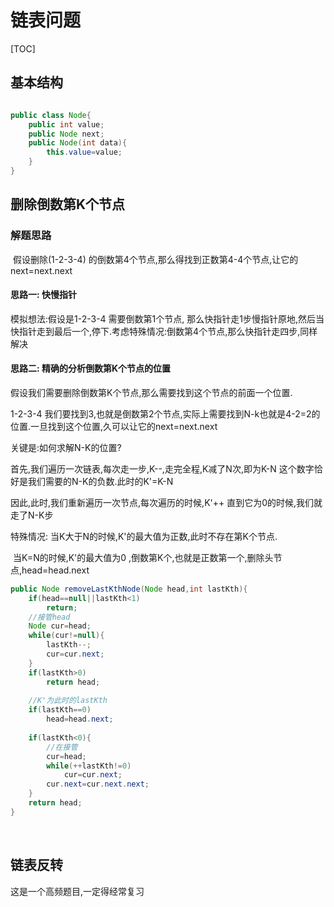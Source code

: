 # 链表问题

[TOC]

## 基本结构

```java

public class Node{
	public int value;
	public Node next;
	public Node(int data){
		this.value=value;
	}
}

```



## 删除倒数第K个节点

### 解题思路

​	假设删除(1-2-3-4) 的倒数第4个节点,那么得找到正数第4-4个节点,让它的next=next.next

#### 思路一: 快慢指针

模拟想法:假设是1-2-3-4   需要倒数第1个节点,  那么快指针走1步慢指针原地,然后当快指针走到最后一个,停下.考虑特殊情况:倒数第4个节点,那么快指针走四步,同样解决

#### 思路二: 精确的分析倒数第K个节点的位置

假设我们需要删除倒数第K个节点,那么需要找到这个节点的前面一个位置.

1-2-3-4 我们要找到3,也就是倒数第2个节点,实际上需要找到N-k也就是4-2=2的位置.一旦找到这个位置,久可以让它的next=next.next

关键是:如何求解N-K的位置?

首先,我们遍历一次链表,每次走一步,K--,走完全程,K减了N次,即为K-N  这个数字恰好是我们需要的N-K的负数.此时的K'=K-N

因此,此时,我们重新遍历一次节点,每次遍历的时候,K'++ 直到它为0的时候,我们就走了N-K步

特殊情况: 当K大于N的时候,K'的最大值为正数,此时不存在第K个节点.

​		当K=N的时候,K'的最大值为0 ,倒数第K个,也就是正数第一个,删除头节点,head=head.next

```java
public Node removeLastKthNode(Node head,int lastKth){
	if(head==null||lastKth<1)
		return;
	//接管head
	Node cur=head;
	while(cur!=null){
		lastKth--;
		cur=cur.next;
	}
    if(lastKth>0)
        return head;
    
    //K'为此时的lastKth
	if(lastKth==0)
		head=head.next;
	
	if(lastKth<0){
		//在接管
		cur=head;
		while(++lastKth!=0)
			cur=cur.next;
		cur.next=cur.next.next;
	}
	return head;
}
```





​	

## 链表反转

这是一个高频题目,一定得经常复习

  

